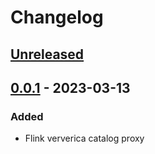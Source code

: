 # Changelog

## [Unreleased]

## [0.0.1] - 2023-03-13

### Added

-   Flink ververica catalog proxy

[Unreleased]: https://github.com/getindata/flink-ververica-catalog-proxy/compare/0.0.1...HEAD

[0.0.1]: https://github.com/getindata/flink-ververica-catalog-proxy/compare/d06dfab5fe4c76252e3920617016cad339396808...0.0.1
